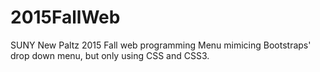 # 2015FallWeb
SUNY New Paltz 2015 Fall web programming
Menu mimicing Bootstraps' drop down menu, but only using CSS and CSS3.
